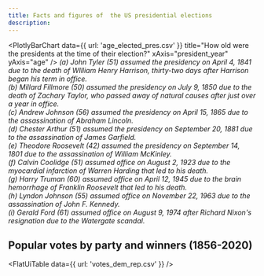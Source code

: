 ```yaml
---
title: Facts and figures of  the US presidential elections
description: 
---
```


<PlotlyBarChart
  data={{
    url: 'age_elected_pres.csv'
  }}
  title="How old were the presidents at the time of their election?"
  xAxis="president_year"
  yAxis="age"
/>
*(a) John Tyler (51) assumed the presidency on April 4, 1841 due to the death of WIlliam Henry Harrison, thirty-two days after Harrison began his term in office.<br />(b) Millard Fillmore (50) assumed the presidency on July 9, 1850 due to the death of Zachary Taylor, who passed away of natural causes after just over a year in office.<br />(c) Andrew Johnson (56) assumed the presidency on April 15, 1865 due to the assassination of Abraham Lincoln.<br />(d) Chester Arthur (51) assumed the presidency on September 20, 1881 due to the assassination of James Garfield.<br />(e) Theodore Roosevelt (42) assumed the presidency on September 14, 1801 due to the assassination of William McKinley.<br />(f) Calvin Coolidge (51) assumed office on August 2, 1923 due to the myocardial infarction of Warren Harding that led to his death.<br />(g) Harry Truman (60) assumed office on April 12, 1945 due to the brain hemorrhage of Franklin Roosevelt that led to his death.<br />(h) Lyndon Johnson (55) assumed office on November 22, 1963 due to the assassination of John F. Kennedy.<br />(i) Gerald Ford (61) assumed office on August 9, 1974 after Richard Nixon's resignation due to the Watergate scandal.*

## Popular votes by party and winners (1856-2020)

<FlatUiTable data={{ url: 'votes_dem_rep.csv' }} />
